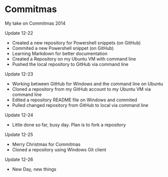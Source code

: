 Commitmas
=========

My take on Commitmas 2014

Update 12-22
 - Created a new repository for Powershell snippets (on GitHub)
 - Commited a new Powershell snippet (on GitHub)
 - Learning Markdown for better documentation
 - Created a Repository on my Ubuntu VM with command line
 - Pushed the local repository to GitHub via command line

Update 12-23
 - Working between GitHub for Windows and the command line on Ubuntu
 - Cloned a repository from my GitHub account to my Ubuntu VM via command line
 - Edited a repository README file on Windows and commited
 - Pulled changed repository from GitHub to local via command line

Update 12-24
 - Little done so far, busy day.  Plan is to fork a repository

 Update 12-25
  - Merry Christmas for Commitmas
  - Cloned a repository using Windows Git client
  
Update 12-26
 - New Day, new things
 